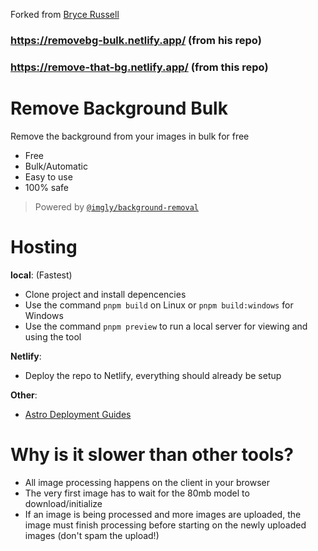 Forked from [Bryce Russell](https://github.com/BryceRussell/removebg-bulk)
### https://removebg-bulk.netlify.app/ (from his repo)
### https://remove-that-bg.netlify.app/ (from this repo)

# Remove Background Bulk

Remove the background from your images in bulk for free

- Free
- Bulk/Automatic
- Easy to use
- 100% safe
 
> Powered by [`@imgly/background-removal`](https://github.com/imgly/background-removal-js)

# Hosting

**local**: (Fastest)
- Clone project and install depencencies
- Use the command `pnpm build` on Linux or `pnpm build:windows` for Windows
- Use the command `pnpm preview` to run a local server for viewing and using the tool

**Netlify**:
- Deploy the repo to Netlify, everything should already be setup

**Other**:
- [Astro Deployment Guides](https://docs.astro.build/en/guides/deploy/)

# Why is it slower than other tools?

- All image processing happens on the client in your browser
- The very first image has to wait for the 80mb model to download/initialize
- If an image is being processed and more images are uploaded, the image must finish processing before starting on the newly uploaded images (don't spam the upload!)
